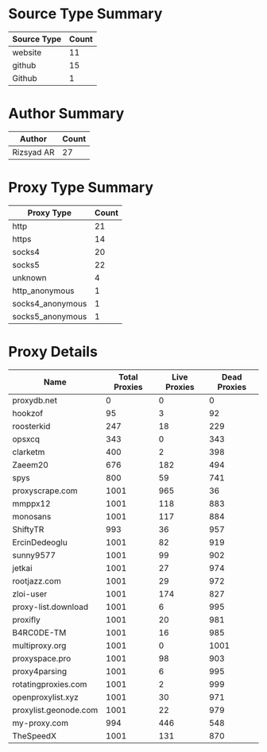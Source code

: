 # Source Type Summary

| Source Type | Count |
|-------------|-------|
| website | 11 |
| github | 15 |
| Github | 1 |


# Author Summary

| Author | Count |
|--------|-------|
| Rizsyad AR | 27 |


# Proxy Type Summary

| Proxy Type | Count |
|------------|-------|
| http | 21 |
| https | 14 |
| socks4 | 20 |
| socks5 | 22 |
| unknown | 4 |
| http_anonymous | 1 |
| socks4_anonymous | 1 |
| socks5_anonymous | 1 |


# Proxy Details

| Name | Total Proxies | Live Proxies | Dead Proxies |
|------|---------------|--------------|---------------|
| proxydb.net | 0 | 0 | 0 |
| hookzof | 95 | 3 | 92 |
| roosterkid | 247 | 18 | 229 |
| opsxcq | 343 | 0 | 343 |
| clarketm | 400 | 2 | 398 |
| Zaeem20 | 676 | 182 | 494 |
| spys | 800 | 59 | 741 |
| proxyscrape.com | 1001 | 965 | 36 |
| mmppx12 | 1001 | 118 | 883 |
| monosans | 1001 | 117 | 884 |
| ShiftyTR | 993 | 36 | 957 |
| ErcinDedeoglu | 1001 | 82 | 919 |
| sunny9577 | 1001 | 99 | 902 |
| jetkai | 1001 | 27 | 974 |
| rootjazz.com | 1001 | 29 | 972 |
| zloi-user | 1001 | 174 | 827 |
| proxy-list.download | 1001 | 6 | 995 |
| proxifly | 1001 | 20 | 981 |
| B4RC0DE-TM | 1001 | 16 | 985 |
| multiproxy.org | 1001 | 0 | 1001 |
| proxyspace.pro | 1001 | 98 | 903 |
| proxy4parsing | 1001 | 6 | 995 |
| rotatingproxies.com | 1001 | 2 | 999 |
| openproxylist.xyz | 1001 | 30 | 971 |
| proxylist.geonode.com | 1001 | 22 | 979 |
| my-proxy.com | 994 | 446 | 548 |
| TheSpeedX | 1001 | 131 | 870 |
